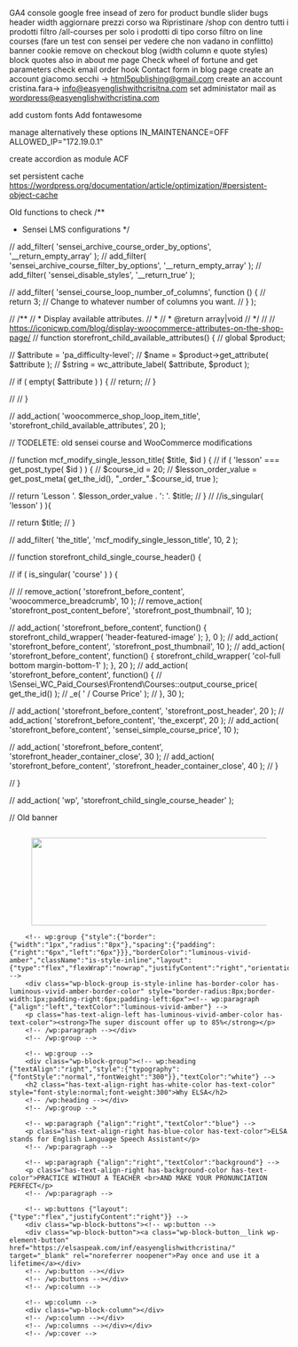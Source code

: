 GA4
console google
free insead of zero for product bundle
slider bugs
header width
aggiornare prezzi corso wa
Ripristinare /shop con dentro tutti i prodotti
filtro /all-courses per solo i prodotti di tipo corso
filtro on line courses (fare un test con sensei per vedere che non vadano in conflitto)
banner cookie remove on checkout
blog (width column e quote styles) block quotes also in about me page
Check wheel of fortune  and get parameters
check email order hook
Contact form in blog page
create an account giacomo.secchi -> html5publishing@gmail.com
create an account cristina.fara-> info@easyenglishwithcrisitna.com
set administator mail as wordpress@easyenglishwithcristina.com

add custom fonts
Add fontawesome


manage alternatively these options
IN_MAINTENANCE=OFF
ALLOWED_IP="172.19.0.1"



create accordion as module ACF

set persistent cache https://wordpress.org/documentation/article/optimization/#persistent-object-cache


Old functions to check
/**
 * Sensei LMS configurations
 */

// add_filter( 'sensei_archive_course_order_by_options', '__return_empty_array' );
// add_filter( 'sensei_archive_course_filter_by_options', '__return_empty_array' );
// add_filter( 'sensei_disable_styles', '__return_true' );

// add_filter( 'sensei_course_loop_number_of_columns',  function () {
//     return 3; // Change to whatever number of columns you want.
// } );


// /**
//  * Display available attributes.
//  *
//  * @return array|void
//  */
// // https://iconicwp.com/blog/display-woocommerce-attributes-on-the-shop-page/
// function storefront_child_available_attributes() {
//     global $product;

//     $attribute = 'pa_difficulty-level';
//     $name = $product->get_attribute( $attribute );
//     $string = wc_attribute_label( $attribute, $product );



//     if ( empty( $attribute ) ) {
//         return;
//     }

//
// }

// add_action( 'woocommerce_shop_loop_item_title', 'storefront_child_available_attributes', 20 );



// TODELETE: old sensei course and WooCommerce  modifications

// function mcf_modify_single_lesson_title( $title, $id ) {
// 	if ( 'lesson' === get_post_type( $id ) ) {
//         $course_id = 20;
//         $lesson_order_value = get_post_meta( get_the_id(), "_order_".$course_id, true );

//         return 'Lesson '. $lesson_order_value . ': '. $title;
// 	}
//     //is_singular( 'lesson' ) ){




// 	return $title;
// }

// add_filter( 'the_title', 'mcf_modify_single_lesson_title', 10, 2 );




// function storefront_child_single_course_header() {


// 	if ( is_singular( 'course' ) ) {

// 		// remove_action( 'storefront_before_content', 'woocommerce_breadcrumb', 10 );
// 		remove_action( 'storefront_post_content_before', 'storefront_post_thumbnail', 10 );

//         add_action( 'storefront_before_content', function() { storefront_child_wrapper( 'header-featured-image' ); }, 0 );
// 		add_action( 'storefront_before_content', 'storefront_post_thumbnail', 10 );
// 		add_action( 'storefront_before_content', function() { storefront_child_wrapper( 'col-full bottom margin-bottom-1' ); }, 20 );
//         add_action( 'storefront_before_content', function() {
//             \Sensei_WC_Paid_Courses\Frontend\Courses::output_course_price( get_the_id() );
//             _e( ' / Course Price' );
//         }, 30 );


// 		add_action( 'storefront_before_content', 'storefront_post_header', 20 );
// 		add_action( 'storefront_before_content', 'the_excerpt', 20 );
//         add_action( 'storefront_before_content', 'sensei_simple_course_price', 10 );

// 		add_action( 'storefront_before_content', 'storefront_header_container_close', 30 );
// 		add_action( 'storefront_before_content', 'storefront_header_container_close', 40 );
// 	}

// }

// add_action( 'wp', 'storefront_child_single_course_header' );



// Old banner
        <!-- wp:cover {"url":"https://www.easyenglishwithcristina.com/wp-content/uploads/2022/08/cristinaxelsa.png","id":1352,"dimRatio":0,"minHeight":100,"minHeightUnit":"vh","contentPosition":"center center","isDark":false,"align":"full","style":{"color":{}}} -->
<div class="wp-block-cover alignfull is-light" style="min-height:100vh" id="elsa-speak-app"><span aria-hidden="true" class="wp-block-cover__background has-background-dim-0 has-background-dim"></span><img class="wp-block-cover__image-background wp-image-1352" alt="" src="https://www.easyenglishwithcristina.com/wp-content/uploads/2022/08/cristinaxelsa.png" data-object-fit="cover"/><div class="wp-block-cover__inner-container"><!-- wp:columns -->
        <div class="wp-block-columns"><!-- wp:column -->
        <div class="wp-block-column"><!-- wp:image {"align":"right","id":1347,"width":455,"height":158,"sizeSlug":"full","linkDestination":"none"} -->
        <figure class="wp-block-image alignright size-full is-resized"><img src="https://www.easyenglishwithcristina.com/wp-content/uploads/2022/08/LOGO-ELSA-FOOTER.svg" alt="" class="wp-image-1347" width="455" height="158"/></figure>
        <!-- /wp:image -->

        <!-- wp:group {"style":{"border":{"width":"1px","radius":"8px"},"spacing":{"padding":{"right":"6px","left":"6px"}}},"borderColor":"luminous-vivid-amber","className":"is-style-inline","layout":{"type":"flex","flexWrap":"nowrap","justifyContent":"right","orientation":"vertical"}} -->
        <div class="wp-block-group is-style-inline has-border-color has-luminous-vivid-amber-border-color" style="border-radius:8px;border-width:1px;padding-right:6px;padding-left:6px"><!-- wp:paragraph {"align":"left","textColor":"luminous-vivid-amber"} -->
        <p class="has-text-align-left has-luminous-vivid-amber-color has-text-color"><strong>The super discount offer up to 85%</strong></p>
        <!-- /wp:paragraph --></div>
        <!-- /wp:group -->

        <!-- wp:group -->
        <div class="wp-block-group"><!-- wp:heading {"textAlign":"right","style":{"typography":{"fontStyle":"normal","fontWeight":"300"}},"textColor":"white"} -->
        <h2 class="has-text-align-right has-white-color has-text-color" style="font-style:normal;font-weight:300">Why ELSA</h2>
        <!-- /wp:heading --></div>
        <!-- /wp:group -->

        <!-- wp:paragraph {"align":"right","textColor":"blue"} -->
        <p class="has-text-align-right has-blue-color has-text-color">ELSA stands for English Language Speech Assistant</p>
        <!-- /wp:paragraph -->

        <!-- wp:paragraph {"align":"right","textColor":"background"} -->
        <p class="has-text-align-right has-background-color has-text-color">PRACTICE WITHOUT A TEACHER <br>AND MAKE YOUR PRONUNCIATION PERFECT</p>
        <!-- /wp:paragraph -->

        <!-- wp:buttons {"layout":{"type":"flex","justifyContent":"right"}} -->
        <div class="wp-block-buttons"><!-- wp:button -->
        <div class="wp-block-button"><a class="wp-block-button__link wp-element-button" href="https://elsaspeak.com/inf/easyenglishwithcristina/" target="_blank" rel="noreferrer noopener">Pay once and use it a lifetime</a></div>
        <!-- /wp:button --></div>
        <!-- /wp:buttons --></div>
        <!-- /wp:column -->

        <!-- wp:column -->
        <div class="wp-block-column"></div>
        <!-- /wp:column --></div>
        <!-- /wp:columns --></div></div>
        <!-- /wp:cover -->
